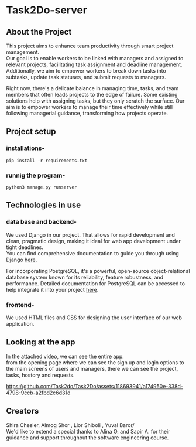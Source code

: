 # Task2Do-server

## About the Project
This project aims to enhance team productivity through smart project management.<br/> 
Our goal is to enable workers to be linked with managers and assigned to relevant projects, facilitating task assignment and deadline management. <br/>
Additionally, we aim to empower workers to break down tasks into subtasks, update task statuses, and submit requests to managers.

Right now, there's a delicate balance in managing time, tasks, and team members that often leads projects to the edge of failure. Some existing solutions help with assigning tasks, but they only scratch the surface. Our aim is to empower workers to manage their time effectively while still following managerial guidance, transforming how projects operate.

## Project setup
### installations- 
```pip install -r requirements.txt```
### runnig the program- 
``` python3 manage.py runserver ```

## Technologies in use
### data base and backend- 
We used Django in our project. That allows for rapid development and clean, pragmatic design, making it ideal for web app development under tight deadlines. <br/> You can find comprehensive documentation to guide you through using Django [here](https://docs.djangoproject.com/).<br/>

For incorporating PostgreSQL, it's a powerful, open-source object-relational database system known for its reliability, feature robustness, and performance. Detailed documentation for PostgreSQL can be accessed to help integrate it into your project [here](https://www.postgresql.org/docs/).<br/>

### frontend-
We used HTML files and CSS for designing the user interface of our web application.

## Looking at the app 
In the attached video, we can see the entire app: <br/>
from the opening page where we can see the sign up and login options to the main screens of users and managers, there we can see the project, tasks, hostory and requests.  

https://github.com/Task2do/Task2Do/assets/118693941/a174950e-338d-4798-9ccb-a2fbd2c6d31d

## Creators 
Shira Chesler, Almog Shor , Lior Shiboli , Yuval Baror/ <br/> 
We'd like to extend a special thanks to Alina O. and Sapir A. for their guidance and support throughout the software engineering course.







